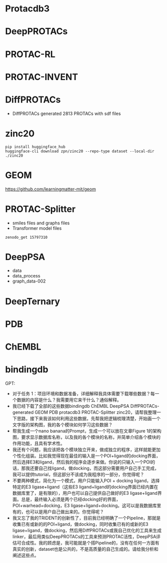 
# Protacdb3 

# DeepPROTACs

# PROTAC-RL
# PROTAC-INVENT

# DiffPROTACs
- DiffPROTACs generated 2813 PROTACs with sdf files

# zinc20
```
pip install huggingface_hub
huggingface-cli download zpn/zinc20 --repo-type dataset --local-dir ./zinc20
```

# GEOM
https://github.com/learningmatter-mit/geom

# PROTAC-Splitter
- smiles files and graphs files
- Transformer model files
```
zenodo_get 15797310
```

# DeepPSA
- data
- data_process
- graph_data-002

# DeepTernary

# PDB
# ChEMBL
# bindingdb

GPT:
- 对于任务 1：项目环境和数据准备，详细解释我具体需要下载哪些数据？每一个数据的内容是什么？我需要用它来干什么？通俗解释。
- 我已经下载了全部的这些数据bindingdb  ChEMBL  DeepPSA  DiffPROTACs-generated  GEOM  PDB  protacdb3  PROTAC-Splitter  zinc20，请帮我整理一下思路，接下来我该如何利用这些数据，先帮我把逻辑梳理清楚，开始画一个文字版的架构图，我的各个模块如何学习这些数据？
- 帮我生成一个nano banana的Prompt，生成一个可以放在文章Figure 1的架构图，要求显示数据库名称，以及我的各个模块的名称，并简单介绍各个模块的作用功能，且具有学术性。
- 我还有个问题，我应该把各个模块独立开来，做成独立的程序，这样就能更加个性化组装。比如我觉得现在最佳的输入是一个POI+ligand的docking界面，然后选择E3和ligand，然后我的程序会逐步来做。你说的只输入一个POI的话，那我还要自己找ligand，做docking，而这部分需要用户自己手工完成，我可以提供tutorial，但这部分不该成为我程序的一部分，你觉得呢？
- 不要两种模式，简化为一个模式，用户只能输入POI + docking ligand，选择特定的E3 ligase+ligand（这些E3 ligand+ligand的docking界面已经内置在数据库里了，是有限的），用户也可以自己提供自己做好的E3 ligase+ligand界面。总是，最终输入必须是两个已经docking好的界面，POI+warhead+docking，E3 ligase+ligand+docking。这可以是我数据库里有的，也可以是用户自己做出来的。你觉得呢？
- 我又忘了我的TRIDENT的创新性了，目前我已经明确了一个Pipeline，那就是收集已有或新的的POI+ligand，做docking，同时收集已有的或新的E3 ligase+ligand，做docking，然后用DiffPROTACs或我自己优化的工具来生成linker，最后用类似DeepPROTACs的工具来预测PROTAC活性，DeepPSA评估可合成性。我的顾虑是，我可能就是个搭Pipeline的，没有在任何一方面有真实的创新，dataset也是公共的，不是高质量的自己生成的。请给我分析和阐述这些点。



